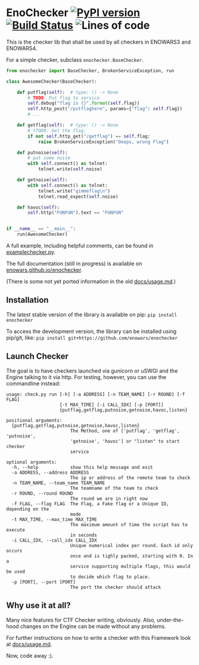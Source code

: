 # EnoChecker [![PyPI version](https://badge.fury.io/py/enochecker.svg)](https://pypi.org/project/enochecker) [![Build Status](https://github.com/enowars/enochecker/actions/workflows/pythonapp.yml/badge.svg?branch=main)](https://github.com/enowars/enochecker/actions/workflows/pythonapp.yml) ![Lines of code](https://tokei.rs/b1/github/enowars/enochecker)

This is the checker lib that shall be used by all checkers in ENOWARS3 and ENOWARS4.

For a simple checker, subclass `enochecker.BaseChecker`.
```python
from enochecker import BaseChecker, BrokenServiceException, run

class AwesomeChecker(BaseChecker):

    def putflag(self):  # type: () -> None
        # TODO: Put flag to service
        self.debug("flag is {}".format(self.flag))
        self.http_post("/putflaghere", params={"flag": self.flag})
        # ...

    def getflag(self):  # type: () -> None
        # tTODO: Get the flag.
        if not self.http_get("/getflag") == self.flag:
            raise BrokenServiceException("Ooops, wrong Flag")

    def putnoise(self):
        # put some noise
        with self.connect() as telnet:
            telnet.write(self.noise)

    def getnoise(self):
        with self.connect() as telnet:
            telnet.write("gimmeflag\n")
            telnet.read_expect(self.noise)

    def havoc(self):
        self.http("FUNFUN").text == "FUNFUN"


if __name__ == "__main__":
    run(AwesomeChecker)
```

A full example, including helpful comments, can be found in [examplechecker.py](example/examplechecker.py).

The full documentation (still in progress) is available on [enowars.github.io/enochecker](https://enowars.github.io/enochecker/).

(There is some not yet ported information in the old [docs/usage.md](docs/usage.md).)

## Installation
The latest stable version of the library is available on pip: `pip install enochecker`

To access the development version, the library can be installed using pip/git, like:
`pip install git+https://github.com/enowars/enochecker`

## Launch Checker
The goal is to have checkers launched via gunicorn or uSWGI and the Engine talking to it via http.
For testing, however, you can use the commandline instead:

```
usage: check.py run [-h] [-a ADDRESS] [-n TEAM_NAME] [-r ROUND] [-f FLAG]
                    [-t MAX_TIME] [-i CALL_IDX] [-p [PORT]]
                    {putflag,getflag,putnoise,getnoise,havoc,listen}

positional arguments:
  {putflag,getflag,putnoise,getnoise,havoc,listen}
                        The Method, one of ['putflag', 'getflag', 'putnoise',
                        'getnoise', 'havoc'] or "listen" to start checker
                        service

optional arguments:
  -h, --help            show this help message and exit
  -a ADDRESS, --address ADDRESS
                        The ip or address of the remote team to check
  -n TEAM_NAME, --team_name TEAM_NAME
                        The teamname of the team to check
  -r ROUND, --round ROUND
                        The round we are in right now
  -f FLAG, --flag FLAG  The Flag, a Fake flag or a Unique ID, depending on the
                        mode
  -t MAX_TIME, --max_time MAX_TIME
                        The maximum amount of time the script has to execute
                        in seconds
  -i CALL_IDX, --call_idx CALL_IDX
                        Unique numerical index per round. Each id only occurs
                        once and is tighly packed, starting with 0. In a
                        service supporting multiple flags, this would be used
                        to decide which flag to place.
  -p [PORT], --port [PORT]
                        The port the checker should attack

````

## Why use it at all?

Many nice features for CTF Checker writing, obviously.
Also, under-the-hood changes on the Engine can be made without any problems.

For further instructions on how to write a checker with this Framework look at [docs/usage.md](docs/usage.md).

Now, code away :).

